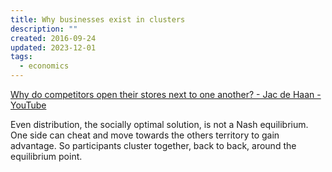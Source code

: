 ```yaml
---
title: Why businesses exist in clusters
description: ""
created: 2016-09-24
updated: 2023-12-01
tags:
  - economics
---
```


[Why do competitors open their stores next to one another? - Jac de Haan - YouTube](https://www.youtube.com/watch?v=jILgxeNBK_8)

Even distribution, the socially optimal solution, is not a Nash equilibrium. One side can cheat and move towards the others territory to gain advantage. So participants cluster together, back to back, around the equilibrium point.

